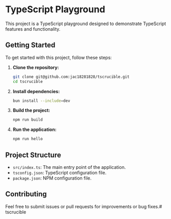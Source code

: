# TypeScript Playground

This project is a TypeScript playground designed to demonstrate TypeScript features and functionality.

## Getting Started

To get started with this project, follow these steps:

1. **Clone the repository:**
   ```bash
   git clone git@github.com:jac18281828/tscrucible.git
   cd tscrucible
   ```

2. **Install dependencies:**
   ```bash
   bun install --include=dev
   ```

3. **Build the project:**
   ```bash
   npm run build
   ```

4. **Run the application:**
   ```bash
   npm run hello
   ```

## Project Structure

- `src/index.ts`: The main entry point of the application.
- `tsconfig.json`: TypeScript configuration file.
- `package.json`: NPM configuration file.

## Contributing

Feel free to submit issues or pull requests for improvements or bug fixes.# tscrucible
